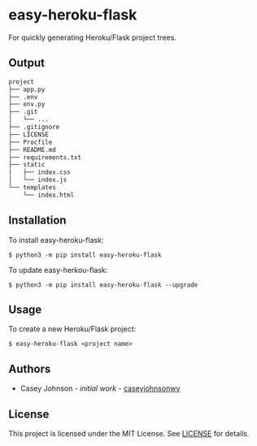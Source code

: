 # easy-heroku-flask
For quickly generating Heroku/Flask project trees.

## Output
```sh
project
├── app.py
├── .env
├── env.py
├── .git
│   └── ...
├── .gitignore
├── LICENSE
├── Procfile
├── README.md
├── requirements.txt
├── static
│   ├── index.css
│   └── index.js
└── templates
    └── index.html
```

## Installation
To install easy-heroku-flask:

`$ python3 -m pip install easy-heroku-flask`

To update easy-herkou-flask:

`$ python3 -m pip install easy-heroku-flask --upgrade`

## Usage
To create a new Heroku/Flask project:

`$ easy-heroku-flask <project name>`

## Authors
- Casey Johnson - *initial work* - <a href="https://github.com/caseyjohnsonwv">caseyjohnsonwv</a>

## License
This project is licensed under the MIT License. See <a href="https://github.com/caseyjohnsonwv/easy-heroku-flask/blob/master/LICENSE">LICENSE</a> for details.
